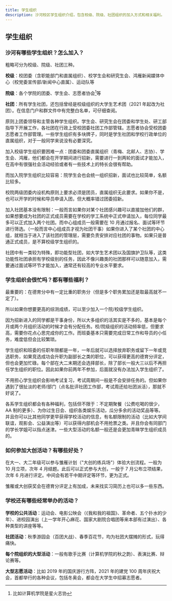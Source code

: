 ```yaml
---
title: 学生组织
description: 沙河校区学生组织介绍，包含校级、院级、社团组织的加入方式和相关福利。
---
```


## 学生组织

### 沙河有哪些学生组织？怎么加入？

粗略可分为校级、院级、社团三种。

**校级**：校团委（含职能部门和直属组织）、校学生会和研究生会、鸿雁新闻媒体中心（校党委宣传部/新闻中心直属）、运动队等

**院级**：各个学院的团委、学生会、志愿者协会[^1]等

[^1]: 比如计算机学院是星火志协

**社团**：所有学生社团，还包括曾经是校级组织的大学生艺术团（2021 年起改为社团）。在信息门户和群文件中有完整白名单，可仔细查阅。

原则上团委领导和主管各种学生组织。学生会、研究生会在团委和学生处、研工部指导下开展工作，各社团在行政上受校团委社团工作部管辖。志愿者协会受校团委志愿者工作部管理。一些学生组织有多块牌子，同时是学生社团和学校行政单位的直属组织，对于一般同学来说没有必要深究。

加入校级学生组织要困难一点：团委和团委直属组织（青梅、北邮人、志协）、学生会、鸿雁，他们都会在开学期间进行招新，需要进行一到两轮的面试才能加入，在高中有很强社会活动经验或者有一些技术上的特长会很有帮助。

而加入院学生组织比较容易：院学生会也会统一组织招新，面试也比较简单，名额比较多。

校院两级团委内设机构原则上要求必须是团员，直属组织无此要求。如果你不是，也可以开学的时候和导员申请入团，但大概率错过团委招新。

加入社团基本没有限制：一般而言如果你对某个社团感兴趣可以直接加他们的群，如果想要成为社团的正式成员需要在学校的学工系统中正式申请加入，每位同学最多可以正式加入两个社团。而中心组成员一般需要在 10 月通过报名、面试等环节进行筛选。（一般而言中心组成员才视为社团干事）如果你进入了某个社团的中心组，就相当于进入了该社团的管理层，需要负责安排对应社团的事物。如果只是普通正式成员，是不算校级学生组织的。

社团中有一类较为特殊，即功能型社团，如大学生艺术团以及国旗护卫队等，这类功能性社团承担有学校级别的任务，因此不像兴趣类的社团那样可以随意加入，需要通过面试等环节才能加入，通常还有较高的专业水平要求。

### 学生组织会很忙吗？都有哪些福利？

最重要的：在德育分中有一定比重的职务分（但是多个职务累加还是取最高就不一定了）。

所以如果你想要更高的综测成绩，可以至少加入一个院/校级学生组织。

因为招新进入的同学都是干事身份，所以大多组织的活其实是不多的，基本是每个月或两个月组织活动的时候才会有分配任务。校/院级组织的活动频率低，但要求高，需要你花点心思完成你的工作。而班委基本只需要完成日常工作和导员的小任务，难度低但会比较繁琐。

学生组织和班委的任职年限都是一年，一年后就可以选择放弃职务或留下一年或竞选职务，如果竞选成功会升职为副部长之类的职位，可以获得更高的德育分评定，但也会更加忙碌。每个部在大二末期还会选择部长，除了部长一般大三以后不再担任学生组织的职位。因此如果你前两年不参加，后面就没有办法加入学生组织了。

不用担心学生组织会影响考试复习，考试周期间一般是不会安排任务的。但如果你遇到了很扯淡的老师/部门（点名批评社团工作部，考试周还给社团派活），那就不好说了。

各系学生组织都会有各种福利，包括但不限于：不定期聚餐（公费吃喝的很少，AA 制的更多）、为你过生日会、组织各类娱乐活动，瓜分多余的活动奖品等等。并且你可以比其他同学更早获得学校活动的信息，有名额限制的活动（比如大学间联谊，观影会、公益演出等）可以获得内部机会不用抢票之类。并且你会有同部门的学长学姐可以指点迷津。一些大型活动的名额一般还是会更加青睐学生组织成员的。

### 如何参加大创活动？有哪些好处？

在大一、大二年级可以参与雏雁计划（"大创的练兵场"）体验大创流程。一般为 10 月立项，次年 4 月结题。此后可以正式参与大创，一般于 7 月公布立项结果，次年 6 月进行评定。中间会有若干中期评定等环节，更为正式。

雏雁或大创获奖会在德育分评定上有加成，未来找实习简历上也可以多一些东西。

### 学校还有哪些经常举办的活动？

**学校的公共活动**：运动会、电影公映会（《我和我的祖国》、革命者、五个扑水的少年）、进校园演出（上一学年开心麻花、国家大剧院合唱团等来本部有过演出）、各种类型的讲座等等。

**社团活动**：秋季游园会（百团大战）、春季百花节，均为社团大摆摊的形式，玩得痛快。

**每个院组织的大型活动**：一般有歌手比赛（计算机学院的秋之韵）、表演比赛、辩论赛等。

**大型志愿活动**：比如 2019 年的国庆游行方阵，2021 年的建党 100 周年庆祝大会，首都举行的各种会议，包括冬奥会，都会在大学生中招募志愿者。
